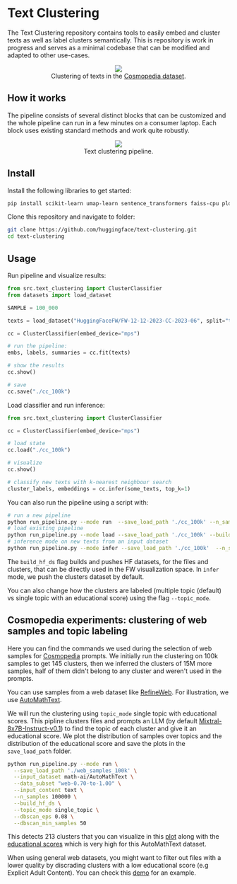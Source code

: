 # Text Clustering

The Text Clustering repository contains tools to easily embed and cluster texts as well as label clusters semantically. This is repository is work in progress and serves as a minimal codebase that can be modified and adapted to other use-cases.

<center><img src="https://cdn-uploads.huggingface.co/production/uploads/61c141342aac764ce1654e43/jMKGaE_UnEfH3j8iZYXVN.png"></center>
<center>Clustering of texts in the <a href="https://huggingface.co/datasets/HuggingFaceTB/cosmopedia">Cosmopedia dataset</a>.</center>


## How it works
The pipeline consists of several distinct blocks that can be customized and the whole pipeline can run in a few minutes on a consumer laptop. Each block uses existing standard methods and work quite robustly.

<center><img src="https://huggingface.co/datasets/lvwerra/admin/resolve/main/text-clustering.png"></center>
<center>Text clustering pipeline.</center>


## Install 
Install the following libraries to get started:
```bash
pip install scikit-learn umap-learn sentence_transformers faiss-cpu plotly matplotlib datasets
```
Clone this repository and navigate to folder:
```bash
git clone https://github.com/huggingface/text-clustering.git
cd text-clustering
```

## Usage

Run pipeline and visualize results:

```python
from src.text_clustering import ClusterClassifier
from datasets import load_dataset

SAMPLE = 100_000

texts = load_dataset("HuggingFaceFW/FW-12-12-2023-CC-2023-06", split="train").select(range(SAMPLE))["content"]

cc = ClusterClassifier(embed_device="mps")

# run the pipeline:
embs, labels, summaries = cc.fit(texts)

# show the results
cc.show()

# save 
cc.save("./cc_100k")
```

Load classifier and run inference:
```python
from src.text_clustering import ClusterClassifier

cc = ClusterClassifier(embed_device="mps")

# load state
cc.load("./cc_100k")

# visualize
cc.show()

# classify new texts with k-nearest neighbour search
cluster_labels, embeddings = cc.infer(some_texts, top_k=1)
```

You can also run the pipeline using a script with:
```bash
# run a new pipeline
python run_pipeline.py --mode run  --save_load_path './cc_100k' --n_samples 100000 --build_hf_ds
# load existing pipeline
python run_pipeline.py --mode load --save_load_path './cc_100k' --build_hf_ds
# inference mode on new texts from an input dataset
python run_pipeline.py --mode infer --save_load_path './cc_100k'  --n_samples <NB_INFERENCE_SAMPLES> --input_dataset <HF_DATA_FOR_INFERENCE>
```
The `build_hf_ds` flag builds and pushes HF datasets, for the files and clusters, that can be directly used in the FW visualization space. In `infer` mode, we push the clusters dataset by default.

You can also change how the clusters are labeled (multiple topic (default) vs single topic with an educational score) using the flag `--topic_mode`.

## Cosmopedia experiments: clustering of web samples and topic labeling
Here you can find the commands we used during the selection of web samples for [Cosmopedia](https://huggingface.co/datasets/HuggingFaceTB/cosmopedia) prompts. We initially run the clustering on 100k samples to get 145 clusters, then we inferred the clusters of 15M more samples, half of them didn't belong to any cluster and weren't used in the prompts.

You can use samples from a web dataset like [RefineWeb](https://huggingface.co/datasets/tiiuae/falcon-refinedweb). For illustration, we use  [AutoMathText](https://huggingface.co/datasets/math-ai/AutoMathText). 

We will run the clustering using `topic_mode` single topic with educational scores. This pipline clusters files and prompts an LLM (by default [Mixtral-8x7B-Instruct-v0.1](https://huggingface.co/mistralai/Mixtral-8x7B-Instruct-v0.1)) to find the topic of each cluster and give it an educational score. We plot the distribution of samples over topics and the distribution of the educational score and save the plots in the `save_load_path` folder. 

```bash
python run_pipeline.py --mode run \
  --save_load_path './web_samples_100k' \
  --input_dataset math-ai/AutoMathText \
  --data_subset "web-0.70-to-1.00" \
  --input_content text \
  --n_samples 100000 \
  --build_hf_ds \
  --topic_mode single_topic \
  --dbscan_eps 0.08 \
  --dbscan_min_samples 50
```


This detects 213 clusters that you can visualize in this [plot](https://huggingface.co/datasets/HuggingFaceTB/miscellaneous/blob/main/AMT_plots/topics_distpng.png) along with the [educational scores](https://huggingface.co/datasets/HuggingFaceTB/miscellaneous/blob/main/AMT_plots/educational_score.png) which is very high for this AutoMathText dataset.

When using general web datasets, you might want to filter out files with a lower quality by discrading clusters with a low educational score (e.g Explicit Adult Content). You can check this [demo](https://huggingface.co/spaces/HuggingFaceTB/inspect_clusters_free_topics) for an example.
